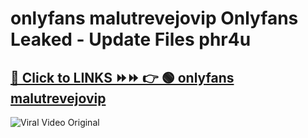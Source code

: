 
 # onlyfans malutrevejovip Onlyfans Leaked - Update Files phr4u

## <h2><a href="https://clipsfans.com/onlyfans_malutrevejovip&ref=git">🔗 Click to LINKS ⏩⏩ 👉 🟢 onlyfans malutrevejovip </a></h2>

<a href="https://clipsfans.com/onlyfans_malutrevejovip&ref=git" rel="nofollow" data-target="animated-image.originalLink"><img src="https://i.ibb.co.com/xMMVF88/686577567.gif" alt="Viral Video Original" style="max-width: 100%; display: inline-block;" data-target="animated-image.originalImage"></a>

